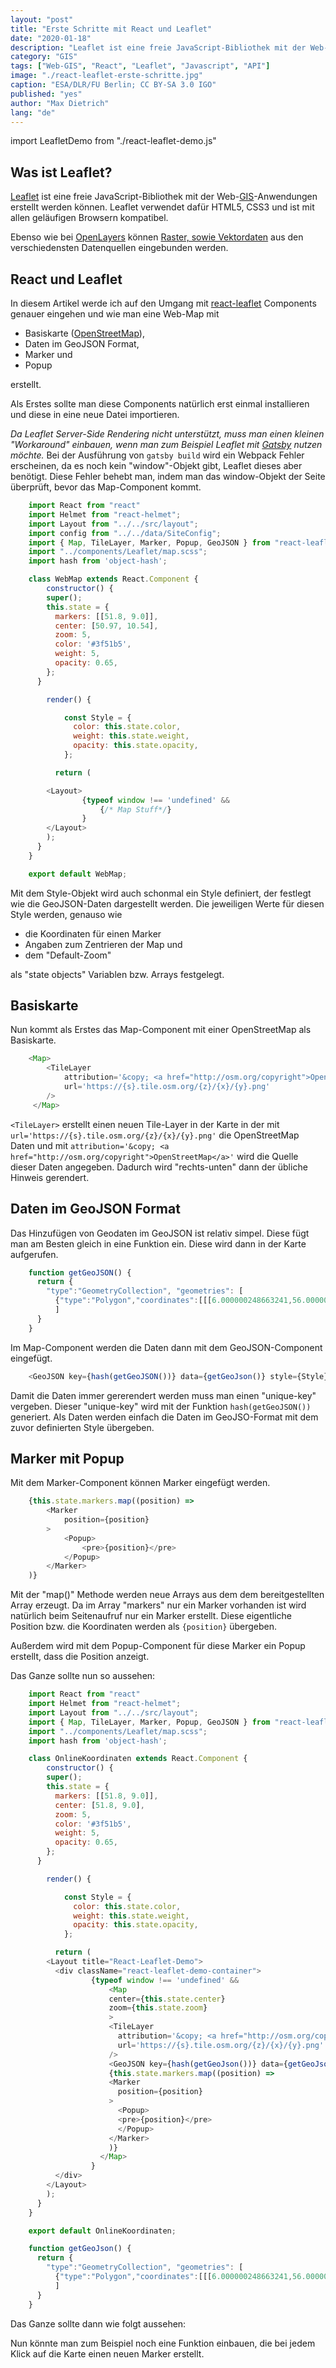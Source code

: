 ```yaml
---
layout: "post"
title: "Erste Schritte mit React und Leaflet"
date: "2020-01-18"
description: "Leaflet ist eine freie JavaScript-Bibliothek mit der Web-GIS-Anwendungen erstellt werden können. Leaflet verwendet dafür HTML5, CSS3 und ist mit allen geläufigen Browsern kompatibel."
category: "GIS"
tags: ["Web-GIS", "React", "Leaflet", "Javascript", "API"]
image: "./react-leaflet-erste-schritte.jpg"
caption: "ESA/DLR/FU Berlin; CC BY-SA 3.0 IGO"
published: "yes"
author: "Max Dietrich"
lang: "de"
---
```

import LeafletDemo from "./react-leaflet-demo.js"

## [](#was-ist-leaflet)Was ist Leaflet?

[Leaflet](/gis/react-leaft-erste-schritte "Leaflet") ist eine freie JavaScript-Bibliothek mit der Web-[GIS](/gis/was-ist-gis "Was ist GIS?")-Anwendungen erstellt werden können. Leaflet verwendet dafür HTML5, CSS3 und ist mit allen geläufigen Browsern kompatibel.

Ebenso wie bei <a href="">OpenLayers</a> können [Raster, sowie Vektordaten](/gis/raster-und-vektordaten) aus den verschiedensten Datenquellen eingebunden werden.

## [](#react-und-leaflet)React und Leaflet

In diesem Artikel werde ich auf den Umgang mit [react-leaflet](https://github.com/PaulLeCam/react-leaflet) Components genauer eingehen und wie man eine Web-Map mit

*   Basiskarte ([OpenStreetMap](https://www.openstreetmap.de/)),
*   Daten im GeoJSON Format,
*   Marker und
*   Popup

erstellt.

Als Erstes sollte man diese Components natürlich erst einmal installieren und diese in eine neue Datei importieren.

_Da Leaflet Server-Side Rendering nicht unterstützt, muss man einen kleinen "Workaround" einbauen, wenn man zum Beispiel Leaflet mit [Gatsby](https://www.gatsbyjs.org/) nutzen möchte._ Bei der Ausführung von `gatsby build` wird ein Webpack Fehler erscheinen, da es noch kein "window"-Objekt gibt, Leaflet dieses aber benötigt. Diese Fehler behebt man, indem man das window-Objekt der Seite überprüft, bevor das Map-Component kommt.

```js
    import React from "react"
    import Helmet from "react-helmet";
    import Layout from "../../src/layout";
    import config from "../../data/SiteConfig";
    import { Map, TileLayer, Marker, Popup, GeoJSON } from "react-leaflet";
    import "../components/Leaflet/map.scss";
    import hash from 'object-hash';

    class WebMap extends React.Component {  
        constructor() {
        super();
        this.state = {
          markers: [[51.8, 9.0]],
          center: [50.97, 10.54],
          zoom: 5,
          color: '#3f51b5',
          weight: 5,
          opacity: 0.65,
        };
      }

        render() {

            const Style = {
              color: this.state.color,
              weight: this.state.weight,
              opacity: this.state.opacity,
            };

          return (

        <Layout>
                {typeof window !== 'undefined' &&
                    {/* Map Stuff*/}
                }
        </Layout>
        );
      }
    }

    export default WebMap;
```

Mit dem Style-Objekt wird auch schonmal ein Style definiert, der festlegt wie die GeoJSON-Daten dargestellt werden. Die jeweiligen Werte für diesen Style werden, genauso wie

*   die Koordinaten für einen Marker
*   Angaben zum Zentrieren der Map und
*   dem "Default-Zoom"

als "state objects" Variablen bzw. Arrays festgelegt.

## [](#basiskarte)Basiskarte

Nun kommt als Erstes das Map-Component mit einer OpenStreetMap als Basiskarte.

```js
    <Map>
        <TileLayer
            attribution='&copy; <a href="http://osm.org/copyright">OpenStreetMap</a>'
            url='https://{s}.tile.osm.org/{z}/{x}/{y}.png'
        />
     </Map>
```

`<TileLayer>` erstellt einen neuen Tile-Layer in der Karte in der mit `url='https://{s}.tile.osm.org/{z}/{x}/{y}.png'` die OpenStreetMap Daten und mit `attribution='&copy; <a href="http://osm.org/copyright">OpenStreetMap</a>'` wird die Quelle dieser Daten angegeben. Dadurch wird "rechts-unten" dann der übliche Hinweis gerendert.

## [](#daten-im-geojson-format)Daten im GeoJSON Format

Das Hinzufügen von Geodaten im GeoJSON ist relativ simpel. Diese fügt man am Besten gleich in eine Funktion ein. Diese wird dann in der Karte aufgerufen.

```js
    function getGeoJSON() {
      return {
        "type":"GeometryCollection", "geometries": [
          {"type":"Polygon","coordinates":[[[6.000000248663241,56.000000155530984],[7.000000192318055,56.000000155530984],[8.000000135973096,56.000000155530984],[9.000000247266257,56.000000155530984],[10.000000190921071,56.000000155530984],[11.000000134576112,56.000000155530984],[12.000000245869273,56.000000155530984],[12.000000245869273,55.000000211876],[12.000000245869273,54.00000010058284],[12.000000245869273,53.00000015692797],[12.000000245869273,52.00000021327298],[12.000000245869273,51.00000010197982],[12.000000245869273,50.00000015832478],[12.000000245869273,49.00000004703179],[12.000000245869273,48.000000103376806],[11.000000134576112,48.000000103376806],[10.000000190921071,48.000000103376806],[9.000000247266257,48.000000103376806],[8.000000135973096,48.000000103376806],[7.000000192318055,48.000000103376806],[6.000000248663241,48.000000103376806],[6.000000248663241,49.00000004703179],[6.000000248663241,50.00000015832478],[6.000000248663241,51.00000010197982],[6.000000248663241,52.00000021327298],[6.000000248663241,53.00000015692797],[6.000000248663241,54.00000010058284],[6.000000248663241,55.000000211876],[6.000000248663241,56.000000155530984]]]}
          ]
      }
    }
```

Im Map-Component werden die Daten dann mit dem GeoJSON-Component eingefügt.

```js
    <GeoJSON key={hash(getGeoJSON())} data={getGeoJson()} style={Style}/>
```

Damit die Daten immer gererendert werden muss man einen "unique-key" vergeben. Dieser "unique-key" wird mit der Funktion `hash(getGeoJSON())` generiert. Als Daten werden einfach die Daten im GeoJSO-Format mit dem zuvor definierten Style übergeben.

## [](#marker-mit-popup)Marker mit Popup

Mit dem Marker-Component können Marker eingefügt werden.

```js
    {this.state.markers.map((position) => 
        <Marker 
            position={position}
        >
            <Popup>
                <pre>{position}</pre>
            </Popup>
        </Marker>
    )}
```

Mit der "map()" Methode werden neue Arrays aus dem dem bereitgestellten Array erzeugt. Da im Array "markers" nur ein Marker vorhanden ist wird natürlich beim Seitenaufruf nur ein Marker erstellt. Diese eigentliche Position bzw. die Koordinaten werden als `{position}` übergeben.

Außerdem wird mit dem Popup-Component für diese Marker ein Popup erstellt, dass die Position anzeigt.

Das Ganze sollte nun so aussehen:

```js
    import React from "react"
    import Helmet from "react-helmet";
    import Layout from "../../src/layout";
    import { Map, TileLayer, Marker, Popup, GeoJSON } from "react-leaflet";
    import "../components/Leaflet/map.scss";
    import hash from 'object-hash';

    class OnlineKoordinaten extends React.Component {    
        constructor() {
        super();
        this.state = {
          markers: [[51.8, 9.0]],
          center: [51.8, 9.0],
          zoom: 5,
          color: '#3f51b5',
          weight: 5,
          opacity: 0.65,
        };
      }

        render() {

            const Style = {
              color: this.state.color,
              weight: this.state.weight,
              opacity: this.state.opacity,
            };

          return (
        <Layout title="React-Leaflet-Demo">
          <div className="react-leaflet-demo-container">
                  {typeof window !== 'undefined' &&
                      <Map 
                      center={this.state.center} 
                      zoom={this.state.zoom} 
                      >
                      <TileLayer
                        attribution='&copy; <a href="http://osm.org/copyright">OpenStreetMap</a>'
                        url='https://{s}.tile.osm.org/{z}/{x}/{y}.png'
                      />
                      <GeoJSON key={hash(getGeoJson())} data={getGeoJson()} style={Style}/>
                      {this.state.markers.map((position) => 
                      <Marker 
                        position={position}
                      >
                        <Popup>
                        <pre>{position}</pre>
                        </Popup>
                      </Marker>
                      )}
                    </Map>
                  }
          </div>
        </Layout>
        );
      }
    }

    export default OnlineKoordinaten;

    function getGeoJson() {
      return {
        "type":"GeometryCollection", "geometries": [
          {"type":"Polygon","coordinates":[[[6.000000248663241,56.000000155530984],[7.000000192318055,56.000000155530984],[8.000000135973096,56.000000155530984],[9.000000247266257,56.000000155530984],[10.000000190921071,56.000000155530984],[11.000000134576112,56.000000155530984],[12.000000245869273,56.000000155530984],[12.000000245869273,55.000000211876],[12.000000245869273,54.00000010058284],[12.000000245869273,53.00000015692797],[12.000000245869273,52.00000021327298],[12.000000245869273,51.00000010197982],[12.000000245869273,50.00000015832478],[12.000000245869273,49.00000004703179],[12.000000245869273,48.000000103376806],[11.000000134576112,48.000000103376806],[10.000000190921071,48.000000103376806],[9.000000247266257,48.000000103376806],[8.000000135973096,48.000000103376806],[7.000000192318055,48.000000103376806],[6.000000248663241,48.000000103376806],[6.000000248663241,49.00000004703179],[6.000000248663241,50.00000015832478],[6.000000248663241,51.00000010197982],[6.000000248663241,52.00000021327298],[6.000000248663241,53.00000015692797],[6.000000248663241,54.00000010058284],[6.000000248663241,55.000000211876],[6.000000248663241,56.000000155530984]]]}
          ]
      }
    }
```

Das Ganze sollte dann wie folgt aussehen:

<LeafletDemo/>

Nun könnte man zum Beispiel noch eine Funktion einbauen, die bei jedem Klick auf die Karte einen neuen Marker erstellt.